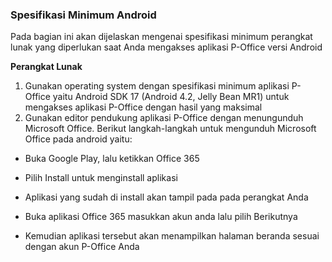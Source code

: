 ### **Spesifikasi Minimum Android**

Pada bagian ini akan dijelaskan mengenai spesifikasi minimum perangkat lunak  yang diperlukan saat Anda mengakses aplikasi P-Office versi Android

**Perangkat Lunak**

1.	Gunakan operating system dengan spesifikasi minimum aplikasi P-Office yaitu Android SDK 17 (Android 4.2, Jelly Bean MR1) untuk mengakses aplikasi P-Office dengan hasil yang maksimal
2.	Gunakan editor pendukung aplikasi P-Office dengan menungunduh Microsoft Office. Berikut langkah-langkah untuk mengunduh Microsoft Office pada android yaitu:
-	Buka Google Play, lalu ketikkan Office 365
 
-	Pilih Install untuk menginstall aplikasi
 
-	Aplikasi yang sudah di install akan tampil pada pada perangkat Anda
 
-	Buka aplikasi Office 365 masukkan akun anda lalu pilih Berikutnya
 
-	Kemudian aplikasi tersebut akan menampilkan halaman beranda sesuai dengan akun P-Office Anda
 
